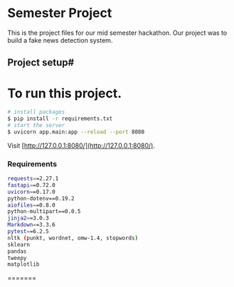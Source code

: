 # Semester Project

This is the project files for our mid semester hackathon. Our project was to build a fake news detection system. 
## Project setup#

# To run this project. 

```bash
# install packages
$ pip install -r requirements.txt
# start the server
$ uvicorn app.main:app --reload --port 8080
```

Visit [http://127.0.0.1:8080/](http://127.0.0.1:8080/).


### Requirements

```sh
requests==2.27.1
fastapi==0.72.0
uvicorn==0.17.0
python-dotenv==0.19.2
aiofiles==0.8.0
python-multipart==0.0.5
jinja2==3.0.3
Markdown==3.3.6
pytest==6.2.5
nltk (punkt, wordnet, omw-1.4, stopwords)
sklearn
pandas
tweepy
matplotlib
```


=======
